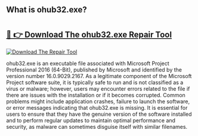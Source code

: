 ## What is ohub32.exe? 

# <h2><a href="https://exedetect.com/download.php?ohub32.exe">🔗 👉 Download The ohub32.exe Repair Tool</a></h2>

[![Download The Repair Tool](https://exedetect.com/download-button.jpg)](https://exedetect.com/download.php?ohub32.exe)

ohub32.exe is an executable file associated with Microsoft Project Professional 2016 (64-Bit), published by Microsoft and identified by the version number 16.0.9029.2167. As a legitimate component of the Microsoft Project software suite, it is typically safe to run and is not classified as a virus or malware; however, users may encounter errors related to the file if there are issues with the installation or if it becomes corrupted. Common problems might include application crashes, failure to launch the software, or error messages indicating that ohub32.exe is missing. It is essential for users to ensure that they have the genuine version of the software installed and to perform regular updates to maintain optimal performance and security, as malware can sometimes disguise itself with similar filenames.